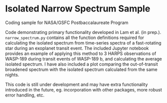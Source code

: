# Isolated Narrow Spectrum Sample
Coding sample for NASA/GSFC Postbaccalaureate Program

Code demonstrating primary functionality developed in Lam et al. (in prep.). `narrow_spectrum.py` contains all the function definitions required for calculating the isolated spectrum from time-series spectra of a fast-rotating star during an exoplanet transit event. The included Jupyter notebook provides an example of applying this method to 3 HARPS observations of WASP-189 during transit events of WASP-189 b, and calculating the average isolated spectrum. I have also included a plot comparing the out-of-transit broadened spectrum with the isolated spectrum calculated from the same nights.

This code is still under development and may have extra functionality introduced in the future, eg. incorporation with other packages, more robust error handling, etc.
